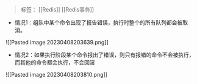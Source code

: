 > 标签： [[Redis]] [[Redis事务]] 

-   情况1：组队中某个命令出现了报告错误，执行时整个的所有队列都会被取消。

![[Pasted image 20230408203639.png]]

-   情况2：如果执行阶段某个命令报出了错误，则只有报错的命令不会被执行，而其他的命令都会执行，不会回滚

![[Pasted image 20230408203810.png]]